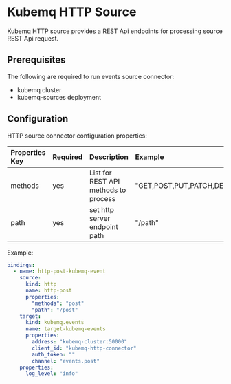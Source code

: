 # Kubemq HTTP Source

Kubemq HTTP source provides a REST Api endpoints for processing source REST Api request.

## Prerequisites
The following are required to run events source connector:

- kubemq cluster
- kubemq-sources deployment


## Configuration

HTTP source connector configuration properties:

| Properties Key             | Required | Description                           | Example            |
|:---------------------------|:---------|:--------------------------------------|:-------------------|
| methods                    | yes      | List for REST API methods to process| "GET,POST,PUT,PATCH,DELETE"|
| path                  | yes      | set http server endpoint path                      | "/path"        |


Example:

```yaml
bindings:
  - name: http-post-kubemq-event
    source:
      kind: http
      name: http-post
      properties:
        "methods": "post"
        "path": "/post"
    target:
      kind: kubemq.events
      name: target-kubemq-events
      properties:
        address: "kubemq-cluster:50000"
        client_id: "kubemq-http-connector"
        auth_token: ""
        channel: "events.post"
    properties:
      log_level: "info"
```
